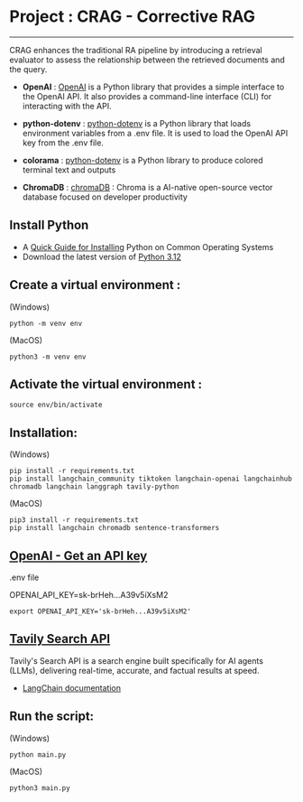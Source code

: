 # Project : CRAG - Corrective RAG

---
CRAG enhances the traditional RA pipeline by introducing a retrieval evaluator to assess the relationship between the retrieved documents and the query. 


- **OpenAI** : [OpenAI](https://python.langchain.com/docs/integrations/platforms/openai) is a Python library that provides a simple interface to the OpenAI API. It also provides a command-line interface (CLI) for interacting with the API.

- **python-dotenv** : [python-dotenv](https://pypi.org/project/python-dotenv/) is a Python library that loads environment variables from a .env file. It is used to load the OpenAI API key from the .env file.

- **colorama** : [python-dotenv](https://pypi.org/project/colorama/) is a Python library to produce colored terminal text and outputs

- **ChromaDB** : [chromaDB](https://python.langchain.com/v0.2/docs/integrations/vectorstores/chroma/) : Chroma is a AI-native open-source vector database focused on developer productivity


## **Install Python** 

- A [Quick Guide for Installing](https://github.com/PackeTsar/Install-Python/blob/master/README.md#install-python-) Python on Common Operating Systems
- Download the latest version of [Python 3.12](https://www.python.org/downloads/)

## Create a virtual environment :

(Windows)
```
python -m venv env
```

(MacOS)
```
python3 -m venv env
```

## Activate the virtual environment :

```
source env/bin/activate
```

## Installation:
(Windows)
```
pip install -r requirements.txt
pip install langchain_community tiktoken langchain-openai langchainhub chromadb langchain langgraph tavily-python
```

(MacOS)

```
pip3 install -r requirements.txt
pip install langchain chromadb sentence-transformers
```

## [OpenAI - Get an API key](https://platform.openai.com/account/api-keys)

.env file

OPENAI_API_KEY=sk-brHeh...A39v5iXsM2

`export OPENAI_API_KEY='sk-brHeh...A39v5iXsM2'`

## [Tavily Search API](https://app.tavily.com/documentation/apis)
Tavily's Search API is a search engine built specifically for AI agents (LLMs), delivering real-time, accurate, and factual results at speed.

- [LangChain documentation](https://js.langchain.com/v0.1/docs/integrations/retrievers/tavily/)

## Run the script:

(Windows)
```
python main.py
```

(MacOS)
```
python3 main.py
```
